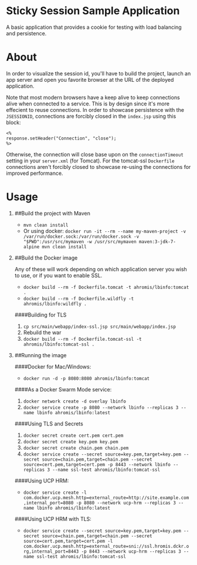 # Sticky Session Sample Application

A basic application that provides a cookie for testing with load balancing and persistence.

# About

In order to visualize the session id, you'll have to build the project, launch an app server and open you favorite browser at the URL of the deployed application.

Note that most modern browsers have a keep alive to keep connections alive when connected to a service. This is by design since it's more effecient to reuse connections. In order to showcase persistence with the `JSESSIONID`, connections are forcibly closed in the `index.jsp` using this block:

```
<%
response.setHeader("Connection", "close");
%>
```

Otherwise, the connection will close base upon on the `connectionTimeout` setting in your `server.xml` (for Tomcat). For the tomcat-ssl `Dockerfile` connections aren't forcibly closed to showcase re-using the connections for improved performance.

# Usage

1. ##Build the project with Maven

    * `mvn clean install`
    * Or using docker: `docker run -it --rm --name my-maven-project -v /var/run/docker.sock:/var/run/docker.sock -v "$PWD":/usr/src/mymaven -w /usr/src/mymaven maven:3-jdk-7-alpine mvn clean install`

2. ##Build the Docker image

    Any of these will work depending on which application server you wish to use, or if you want to enable SSL.

    * `docker build --rm -f Dockerfile.tomcat -t ahromis/lbinfo:tomcat .`
    * `docker build --rm -f Dockerfile.wildfly -t ahromis/lbinfo:wildfly .`

    ####Building for TLS

    1. `cp src/main/webapp/index-ssl.jsp src/main/webapp/index.jsp`
    2. Rebuild the war
    3. `docker build --rm -f Dockerfile.tomcat-ssl -t ahromis/lbinfo:tomcat-ssl .`

3. ##Running the image

    ####Docker for Mac/Windows:

    * `docker run -d -p 8080:8080 ahromis/lbinfo:tomcat`

    ####As a Docker Swarm Mode service:

    1. `docker network create -d overlay lbinfo`
    2. `docker service create -p 8080 --network lbinfo --replicas 3 --name lbinfo ahromis/lbinfo:latest`

    ####Using TLS and Secrets

    1. `docker secret create cert.pem cert.pem`
    2. `docker secret create key.pem key.pem`
    3. `docker secret create chain.pem chain.pem`
    4. `docker service create --secret source=key.pem,target=key.pem --secret source=chain.pem,target=chain.pem --secret source=cert.pem,target=cert.pem -p 8443 --network lbinfo --replicas 3 --name ssl-test ahromis/lbinfo:tomcat-ssl`

    ####Using UCP HRM:

    * `docker service create -l com.docker.ucp.mesh.http=external_route=http://site.example.com,internal_port=8080 -p 8080 --network ucp-hrm --replicas 3 --name lbinfo ahromis/lbinfo:latest`

    ####Using UCP HRM with TLS:

    * `docker service create --secret source=key.pem,target=key.pem --secret source=chain.pem,target=chain.pem --secret source=cert.pem,target=cert.pem -l com.docker.ucp.mesh.http=external_route=sni://ssl.hromis.dckr.org,internal_port=8443 -p 8443 --network ucp-hrm --replicas 3 --name ssl-test ahromis/lbinfo:tomcat-ssl`
